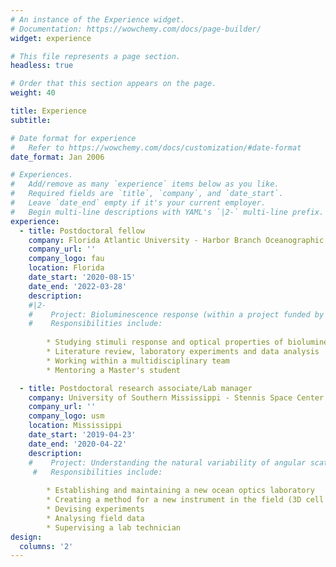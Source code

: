 ```yaml
---
# An instance of the Experience widget.
# Documentation: https://wowchemy.com/docs/page-builder/
widget: experience

# This file represents a page section.
headless: true

# Order that this section appears on the page.
weight: 40

title: Experience
subtitle:

# Date format for experience
#   Refer to https://wowchemy.com/docs/customization/#date-format
date_format: Jan 2006

# Experiences.
#   Add/remove as many `experience` items below as you like.
#   Required fields are `title`, `company`, and `date_start`.
#   Leave `date_end` empty if it's your current employer.
#   Begin multi-line descriptions with YAML's `|2-` multi-line prefix.
experience:
  - title: Postdoctoral fellow
    company: Florida Atlantic University - Harbor Branch Oceanographic Institute
    company_url: ''
    company_logo: fau
    location: Florida
    date_start: '2020-08-15'
    date_end: '2022-03-28'
    description: 
    #|2-
    #    Project: Bioluminescence response (within a project funded by the Office of Naval Research)
    #    Responsibilities include:
        
        * Studying stimuli response and optical properties of bioluminescent plankton
        * Literature review, laboratory experiments and data analysis
        * Working within a multidisciplinary team
        * Mentoring a Master's student

  - title: Postdoctoral research associate/Lab manager
    company: University of Southern Mississippi - Stennis Space Center
    company_url: ''
    company_logo: usm
    location: Mississippi
    date_start: '2019-04-23'
    date_end: '2020-04-22'
    description: 
    #    Project: Understanding the natural variability of angular scattering by oceanic particles
     #   Responsibilities include:
        
        * Establishing and maintaining a new ocean optics laboratory
        * Creating a method for a new instrument in the field (3D cell explorer)
        * Devising experiments
        * Analysing field data
        * Supervising a lab technician
design:
  columns: '2'
---
```

